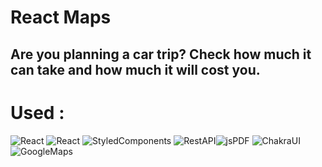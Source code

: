 # React Maps

## Are you planning a car trip? Check how much it can take and how much it will cost you.

# Used :
<p>
<img src="https://img.shields.io/badge/React-20232A?style=for-the-badge&logo=react&logoColor=61DAFB" alt="React"/>
<img src="https://img.shields.io/badge/React_Router-CA4245?style=for-the-badge&logo=react-router&logoColor=white" alt="React"/> 
<img src="https://img.shields.io/badge/styled--components-DB7093?style=for-the-badge&logo=styled-components&logoColor=white" alt="StyledComponents"/>
<img src="https://img.shields.io/badge/-RestAPI-green" alt="RestAPI"/><img src="https://img.shields.io/badge/-jsPDF-green" alt="jsPDF"/>
<img src="https://img.shields.io/badge/-ChakraUI-red" alt="ChakraUI"/><img src="https://img.shields.io/badge/-GoogleMapsAPI-red" alt="GoogleMaps"/></p>

